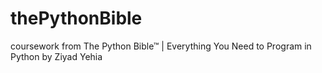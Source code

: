 # thePythonBible
coursework from The Python Bible™ | Everything You Need to Program in Python by Ziyad Yehia

